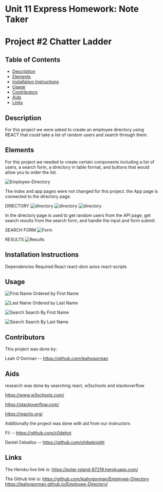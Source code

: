 # Unit 11 Express Homework: Note Taker
# Project #2 Chatter Ladder


## **Table of Contents** 

  - [Description](#description)
  - [Elements](#elements)
  - [Installation Instructions](#installation)
  - [Usage](#usage)
  - [Contributors](#contributors)
  - [Aids](#aids)
  - [Links](#links)


## **Description**
For this project we were asked to create an employee directory using REACT that could take a list of random users and search through them.

## **Elements**

For this project we needed to create certain components including a list of users, a search form, a directory in table format, and buttons that would allow you to order the list.

![Employee-Directory](src/img/Employee%20Directory1.jpg)

The index and app pages were not changed for this project. the App page is connected to the directory page.

DIRECTORY
![directory](src/img/directory1.jpg)
![directory](src/img/Directory2.jpg)
![directory](src/img/directory3.jpg)

In the directory page is used to get random users from the API page, get search results from the search form, and handle the input and form submit.

SEARCH FORM
![Form](src/img/Form.jpg)

RESULTS
![Results](src/img/Results.jpg)

## **Installation Instructions**
Dependencies Required
React
react-dom
axios
react-scripts

## **Usage**

![First Name](src/img/First%20Name.jpg)
Ordered by First Name

![Last Name](src/img/Last%20Name.jpg)
Ordered by Last Name

![Search](src/img/Search.jpg)
Search By First Name

![Search](src/img/Search%20last%20name.jpg)
Search By Last Name

## **Contributors**
This project was done by:

Leah O'Gorman -- https://github.com/leahogorman

## **Aids**
research was done by searching react, w3schools and stackoverflow

https://www.w3schools.com/

https://stackoverflow.com/

https://reactjs.org/

Additionally the project was done with aid from our instructors

Fil -- https://github.com/c0dehot

Daniel Ceballos -- https://github.com/shibeknight

## **Links**

The Heroku live link is: https://polar-island-87219.herokuapp.com/

The Github link is: https://github.com/leahogorman/Employee-Directory
                    https://leahogorman.github.io/Employee-Directory/


